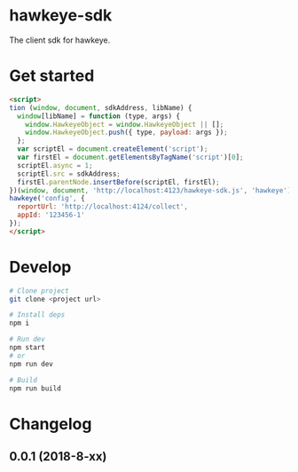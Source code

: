 # hawkeye-sdk

The client sdk for hawkeye.

# Get started

```html
<script>
tion (window, document, sdkAddress, libName) {
  window[libName] = function (type, args) {
    window.HawkeyeObject = window.HawkeyeObject || [];
    window.HawkeyeObject.push({ type, payload: args });
  };
  var scriptEl = document.createElement('script');
  var firstEl = document.getElementsByTagName('script')[0];
  scriptEl.async = 1;
  scriptEl.src = sdkAddress;
  firstEl.parentNode.insertBefore(scriptEl, firstEl);
})(window, document, 'http://localhost:4123/hawkeye-sdk.js', 'hawkeye');
hawkeye('config', {
  reportUrl: 'http://localhost:4124/collect',
  appId: '123456-1'
});
</script>
```

# Develop

```bash
# Clone project
git clone <project url>

# Install deps
npm i

# Run dev
npm start
# or
npm run dev

# Build
npm run build
```

# Changelog

## 0.0.1 (2018-8-xx)



